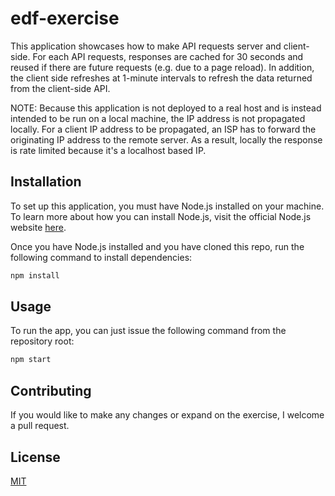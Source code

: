 # edf-exercise

This application showcases how to make API requests server and client-side. For each API requests, responses are cached for 30 seconds and reused if there are future requests (e.g. due to a page reload). In addition, the client side refreshes at 1-minute intervals to refresh the data returned from the client-side API.

NOTE: Because this application is not deployed to a real host and is instead intended to be run on a local machine, the IP address is not propagated locally. For a client IP address to be propagated, an ISP has to forward the originating IP address to the remote server. As a result, locally the response is rate limited because it's a localhost based IP.

## Installation

To set up this application, you must have Node.js installed on your machine. To learn more about how you can install Node.js, visit the official Node.js website [here](https://nodejs.org/en/).

Once you have Node.js installed and you have cloned this repo, run the following command to install dependencies:

```bash
npm install
```

## Usage

To run the app, you can just issue the following command from the repository root:

```bash
npm start
```

## Contributing

If you would like to make any changes or expand on the exercise, I welcome a pull request.

## License

[MIT](https://choosealicense.com/licenses/mit/)
